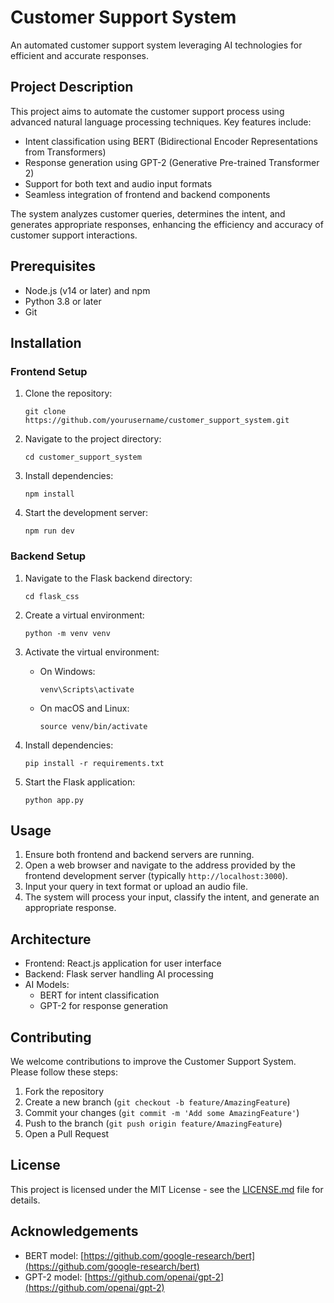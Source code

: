 # Customer Support System

An automated customer support system leveraging AI technologies for efficient and accurate responses.

## Project Description

This project aims to automate the customer support process using advanced natural language processing techniques. Key features include:

- Intent classification using BERT (Bidirectional Encoder Representations from Transformers)
- Response generation using GPT-2 (Generative Pre-trained Transformer 2)
- Support for both text and audio input formats
- Seamless integration of frontend and backend components

The system analyzes customer queries, determines the intent, and generates appropriate responses, enhancing the efficiency and accuracy of customer support interactions.

## Prerequisites

- Node.js (v14 or later) and npm
- Python 3.8 or later
- Git

## Installation

### Frontend Setup

1. Clone the repository:
   ```
   git clone https://github.com/yourusername/customer_support_system.git
   ```

2. Navigate to the project directory:
   ```
   cd customer_support_system
   ```

3. Install dependencies:
   ```
   npm install
   ```

4. Start the development server:
   ```
   npm run dev
   ```

### Backend Setup

1. Navigate to the Flask backend directory:
   ```
   cd flask_css
   ```

2. Create a virtual environment:
   ```
   python -m venv venv
   ```

3. Activate the virtual environment:
   - On Windows:
     ```
     venv\Scripts\activate
     ```
   - On macOS and Linux:
     ```
     source venv/bin/activate
     ```

4. Install dependencies:
   ```
   pip install -r requirements.txt
   ```

5. Start the Flask application:
   ```
   python app.py
   ```

## Usage

1. Ensure both frontend and backend servers are running.
2. Open a web browser and navigate to the address provided by the frontend development server (typically `http://localhost:3000`).
3. Input your query in text format or upload an audio file.
4. The system will process your input, classify the intent, and generate an appropriate response.

## Architecture

- Frontend: React.js application for user interface
- Backend: Flask server handling AI processing
- AI Models:
  - BERT for intent classification
  - GPT-2 for response generation

## Contributing

We welcome contributions to improve the Customer Support System. Please follow these steps:

1. Fork the repository
2. Create a new branch (`git checkout -b feature/AmazingFeature`)
3. Commit your changes (`git commit -m 'Add some AmazingFeature'`)
4. Push to the branch (`git push origin feature/AmazingFeature`)
5. Open a Pull Request

## License

This project is licensed under the MIT License - see the [LICENSE.md](LICENSE.md) file for details.

## Acknowledgements

- BERT model: [https://github.com/google-research/bert](https://github.com/google-research/bert)
- GPT-2 model: [https://github.com/openai/gpt-2](https://github.com/openai/gpt-2)
